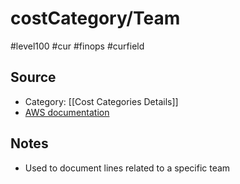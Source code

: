 # costCategory/Team

#level100 #cur #finops #curfield

## Source
- Category: [[Cost Categories Details]]
- [AWS documentation](https://docs.aws.amazon.com/cur/latest/userguide/cost-categories-columns.html)

## Notes
- Used to document lines related to a specific team